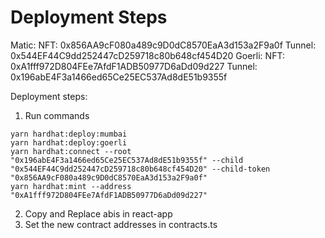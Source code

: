 # Deployment Steps

Matic: 
	NFT: 0x856AA9cF080a489c9D0dC8570EaA3d153a2F9a0f
	Tunnel: 0x544EF44C9dd252447cD259718c80b648cf454D20
Goerli: 
	NFT: 0xA1fff972D804FEe7AfdF1ADB50977D6aDd09d227
	Tunnel: 0x196abE4F3a1466ed65Ce25EC537Ad8dE51b9355f

Deployment steps:
1. Run commands
```shell
yarn hardhat:deploy:mumbai
yarn hardhat:deploy:goerli
yarn hardhat:connect --root "0x196abE4F3a1466ed65Ce25EC537Ad8dE51b9355f" --child "0x544EF44C9dd252447cD259718c80b648cf454D20" --child-token "0x856AA9cF080a489c9D0dC8570EaA3d153a2F9a0f"
yarn hardhat:mint --address "0xA1fff972D804FEe7AfdF1ADB50977D6aDd09d227"
```

2. Copy and Replace abis in react-app
3. Set the new contract addresses in contracts.ts

